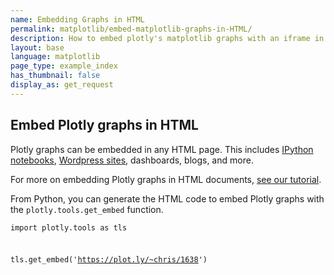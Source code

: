```yaml
---
name: Embedding Graphs in HTML
permalink: matplotlib/embed-matplotlib-graphs-in-HTML/
description: How to embed plotly's matplotlib graphs with an iframe in HTML.
layout: base
language: matplotlib
page_type: example_index
has_thumbnail: false
display_as: get_request
---
```


## Embed Plotly graphs in HTML

Plotly graphs can be embedded in any HTML page. This includes [IPython notebooks](https://plot.ly/ipython-notebooks/),
[Wordpress sites](https://wordpress.org/plugins/wp-plotly/), dashboards, blogs, and more.

For more on embedding Plotly graphs in HTML documents, [see our tutorial](https://plot.ly/how-to-embed-plotly-graphs-in-websites/).

From Python, you can generate the HTML code to embed Plotly graphs with the <code>plotly.tools.get_embed</code> function.

<code><pre>import plotly.tools as tls

tls.get_embed('https://plot.ly/~chris/1638')
</pre></code>
